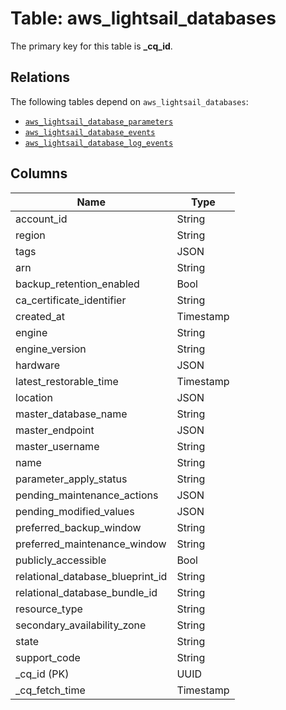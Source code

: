 # Table: aws_lightsail_databases


The primary key for this table is **_cq_id**.

## Relations
The following tables depend on `aws_lightsail_databases`:
  - [`aws_lightsail_database_parameters`](aws_lightsail_database_parameters.md)
  - [`aws_lightsail_database_events`](aws_lightsail_database_events.md)
  - [`aws_lightsail_database_log_events`](aws_lightsail_database_log_events.md)

## Columns
| Name          | Type          |
| ------------- | ------------- |
|account_id|String|
|region|String|
|tags|JSON|
|arn|String|
|backup_retention_enabled|Bool|
|ca_certificate_identifier|String|
|created_at|Timestamp|
|engine|String|
|engine_version|String|
|hardware|JSON|
|latest_restorable_time|Timestamp|
|location|JSON|
|master_database_name|String|
|master_endpoint|JSON|
|master_username|String|
|name|String|
|parameter_apply_status|String|
|pending_maintenance_actions|JSON|
|pending_modified_values|JSON|
|preferred_backup_window|String|
|preferred_maintenance_window|String|
|publicly_accessible|Bool|
|relational_database_blueprint_id|String|
|relational_database_bundle_id|String|
|resource_type|String|
|secondary_availability_zone|String|
|state|String|
|support_code|String|
|_cq_id (PK)|UUID|
|_cq_fetch_time|Timestamp|